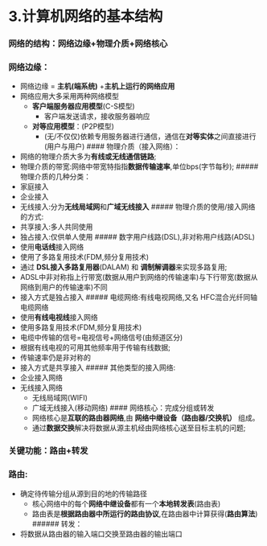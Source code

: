 # 3.计算机网络的基本结构

### 网络的结构：网络边缘+物理介质+网络核心

### 网络边缘：

- 网络边缘 = **主机(端系统)** +**主机上运行的网络应用**
- 网络应用大多采用两种网络模型
    - **客户端服务器应用模型**(C-S模型)
        - 客户端发送请求，接收服务器响应
    - **对等应用模型**：(P2P模型)
        - (无/不仅仅)依赖专用服务器进行通信，通信在**对等实体**之间直接进行(用户与用户) #### 物理介质（接入网络）：
- 网络的物理介质大多为**有线或无线通信链路**;
- 物理介质的带宽:网络中带宽特指指**数据传输速率**,单位bps(字节每秒); ##### 物理介质的几种分类：
- 家庭接入
- 企业接入
- 无线接入:分为**无线局域网**和**广域无线接入** ##### 物理介质的使用/接入网络的方式:
- 共享接入:多人共同使用
- 独占接入:仅供单人使用 ##### 数字用户线路(DSL),非对称用户线路(ADSL)
- 使用**电话线**接入网络
- 使用了多路复用技术(FDM,频分复用技术)
- 通过 **DSL接入多路复用器**(DALAM) 和 **调制解调器**来实现多路复用;
- ADSL中非对称指上行带宽(数据从用户到网络的传输速率)与下行带宽(数据从网络到用户的传输速率)不同
- 接入方式是独占接入 ##### 电缆网络:有线电视网络,又名 HFC混合光纤同轴电缆网络
- 使用**有线电视线**接入网络
- 使用多路复用技术(FDM,频分复用技术)
- 电缆中传输的信号=电视信号+网络信号(由频道区分)
- 根据有线电视的可用其他频率用于传输有线数据;
- 传输速率仍是非对称的
- 接入方式是共享接入 ##### 其他类型的接入网络:
- 企业接入网络
- 无线接入网络
    - 无线局域网(WIFI)
    - 广域无线接入(移动网络) #### 网络核心：完成分组或转发
    - 网络核心是**互联的路由器网络**,由 **网络中继设备（路由器/交换机）** 组成。
    - 通过**数据交换**解决将数据从源主机经由网络核心送至目标主机的问题;

### 关键功能：路由+转发

### 路由:

- 确定待传输分组从源到目的地的传输路径
    - 核心网络中的每个**网络中继设备**都有一个**本地转发表**(路由表)
    - 路由表是**根据路由器中所运行的路由协议**,在路由器中计算获得(**路由算法**) ###### 转发：
- 将数据从路由器的输入端口交换至路由器的输出端口